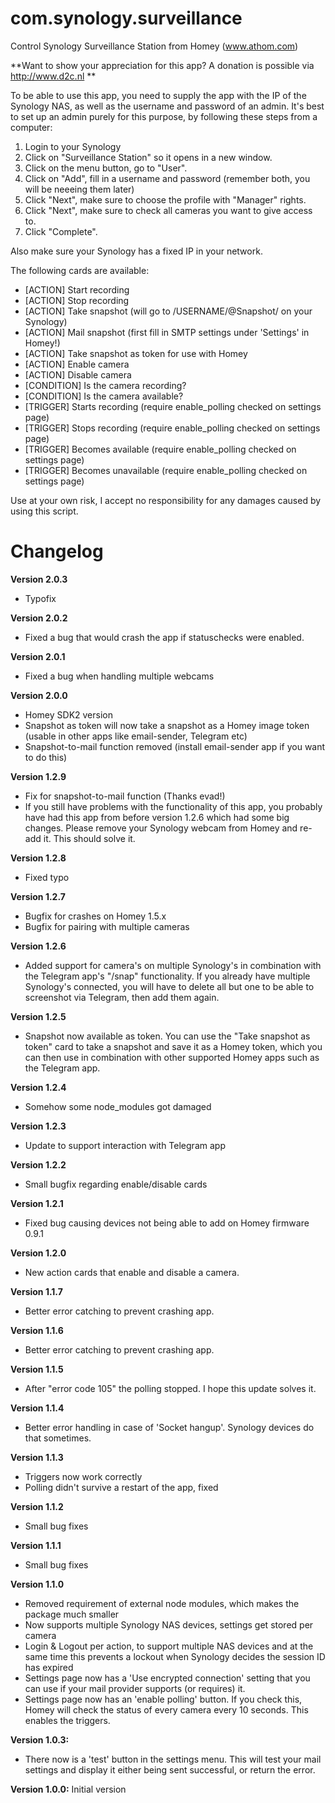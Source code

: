 # com.synology.surveillance
Control Synology Surveillance Station from Homey (www.athom.com)

**Want to show your appreciation for this app? A donation is possible via http://www.d2c.nl **

To be able to use this app, you need to supply the app with the IP of the Synology NAS, as well as the username and password of an admin. It's best to set up an admin purely for this purpose, by following these steps from a computer:

1. Login to your Synology
2. Click on "Surveillance Station" so it opens in a new window.
3. Click on the menu button, go to "User".
4. Click on "Add", fill in a username and password (remember both, you will be neeeing them later)
5. Click "Next", make sure to choose the profile with "Manager" rights. 
6. Click "Next", make sure to check all cameras you want to give access to.
7. Click "Complete".

Also make sure your Synology has a fixed IP in your network.


The following cards are available:
- [ACTION] Start recording
- [ACTION] Stop recording
- [ACTION] Take snapshot (will go to /USERNAME/@Snapshot/ on your Synology)
- [ACTION] Mail snapshot (first fill in SMTP settings under 'Settings' in Homey!)
- [ACTION] Take snapshot as token for use with Homey
- [ACTION] Enable camera
- [ACTION] Disable camera
- [CONDITION] Is the camera recording?
- [CONDITION] Is the camera available?
- [TRIGGER] Starts recording (require enable_polling checked on settings page)
- [TRIGGER] Stops recording (require enable_polling checked on settings page)
- [TRIGGER] Becomes available (require enable_polling checked on settings page)
- [TRIGGER] Becomes unavailable (require enable_polling checked on settings page)

Use at your own risk, I accept no responsibility for any damages caused by using this script.

# Changelog

**Version 2.0.3**
- Typofix

**Version 2.0.2**
- Fixed a bug that would crash the app if statuschecks were enabled.

**Version 2.0.1**
- Fixed a bug when handling multiple webcams

**Version 2.0.0**
- Homey SDK2 version
- Snapshot as token will now take a snapshot as a Homey image token (usable in other apps like email-sender, Telegram etc)
- Snapshot-to-mail function removed (install email-sender app if you want to do this)

**Version 1.2.9**
- Fix for snapshot-to-mail function (Thanks evad!)
- If you still have problems with the functionality of this app, you probably have had this app from before version 1.2.6 which had some big changes. Please remove your Synology webcam from Homey and re-add it. This should solve it.

**Version 1.2.8**
- Fixed typo

**Version 1.2.7**
- Bugfix for crashes on Homey 1.5.x
- Bugfix for pairing with multiple cameras

**Version 1.2.6**
- Added support for camera's on multiple Synology's in combination with the Telegram app's "/snap" functionality. If you already have multiple Synology's connected, you will have to delete all but one to be able to screenshot via Telegram, then add them again.

**Version 1.2.5**
- Snapshot now available as token. You can use the "Take snapshot as token" card to take a snapshot and save it as a Homey token, which you can then use in combination with other supported Homey apps such as the Telegram app.

**Version 1.2.4**
- Somehow some node_modules got damaged

**Version 1.2.3**
- Update to support interaction with Telegram app

**Version 1.2.2**
- Small bugfix regarding enable/disable cards

**Version 1.2.1**
- Fixed bug causing devices not being able to add on Homey firmware 0.9.1

**Version 1.2.0**
- New action cards that enable and disable a camera.

**Version 1.1.7**
- Better error catching to prevent crashing app.

**Version 1.1.6**
- Better error catching to prevent crashing app.

**Version 1.1.5**
- After "error code 105" the polling stopped. I hope this update solves it.

**Version 1.1.4**
- Better error handling in case of 'Socket hangup'. Synology devices do that sometimes.

**Version 1.1.3**
- Triggers now work correctly
- Polling didn't survive a restart of the app, fixed

**Version 1.1.2**
- Small bug fixes

**Version 1.1.1**
- Small bug fixes

**Version 1.1.0**
- Removed requirement of external node modules, which makes the package much smaller
- Now supports multiple Synology NAS devices, settings get stored per camera
- Login & Logout per action, to support multiple NAS devices and at the same time this prevents a lockout when Synology decides the session ID has expired
- Settings page now has a 'Use encrypted connection' setting that you can use if your mail provider supports (or requires) it.
- Settings page now has an 'enable polling' button. If you check this, Homey will check the status of every camera every 10 seconds. This enables the triggers.

**Version 1.0.3:**
- There now is a 'test' button in the settings menu. This will test your mail settings and display it either being sent successful, or return the error.

**Version 1.0.0:**
Initial version
